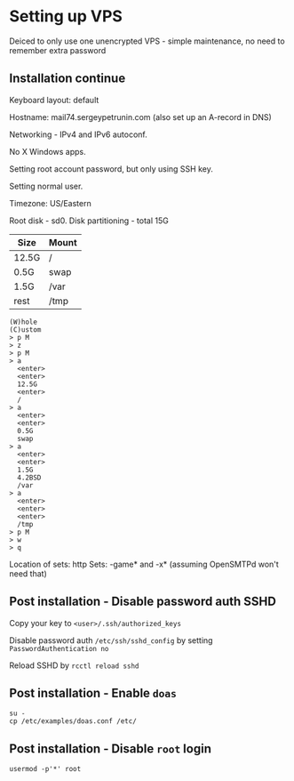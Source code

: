 # Setting up VPS
Deiced to only use one unencrypted VPS - simple maintenance, no need to remember extra password

## Installation continue
Keyboard layout: default

Hostname: mail74.sergeypetrunin.com (also set up an A-record in DNS)

Networking - IPv4 and IPv6 autoconf.

No X Windows apps.

Setting root account password, but only using SSH key.

Setting normal user.

Timezone: US/Eastern

Root disk - sd0.
Disk partitioning - total 15G

| Size  | Mount |
|-------|-------|
| 12.5G | /     |
| 0.5G  | swap  |
| 1.5G  | /var  |
| rest  | /tmp  |


```
(W)hole
(C)ustom
> p M
> z
> p M
> a
  <enter>
  <enter>
  12.5G
  <enter>
  /
> a
  <enter>
  <enter>
  0.5G
  swap
> a
  <enter>
  <enter>
  1.5G
  4.2BSD
  /var
> a
  <enter>
  <enter>
  <enter>
  /tmp
> p M
> w
> q
```

Location of sets: http
Sets: -game* and -x* (assuming OpenSMTPd won't need that)

## Post installation - Disable password auth SSHD
Copy your key to `<user>/.ssh/authorized_keys`

Disable password auth `/etc/ssh/sshd_config` by setting `PasswordAuthentication no`

Reload SSHD by `rcctl reload sshd`

## Post installation - Enable `doas`
```
su -
cp /etc/examples/doas.conf /etc/
```

## Post installation - Disable `root` login
```
usermod -p'*' root
```
